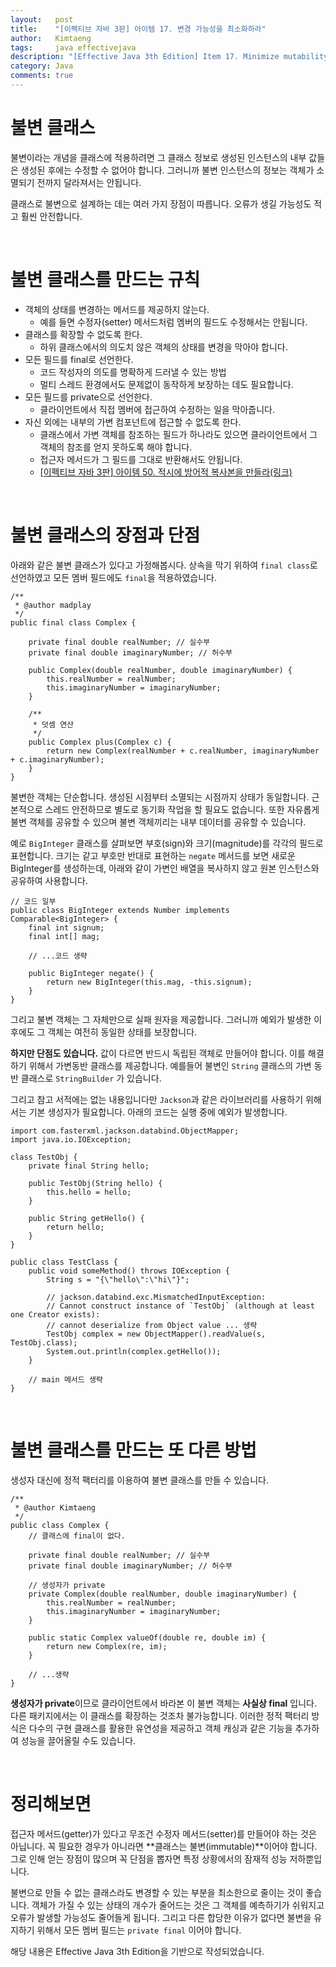 ```yaml
---
layout:   post
title:    "[이펙티브 자바 3판] 아이템 17. 변경 가능성을 최소화하라"
author:   Kimtaeng
tags: 	  java effectivejava
description: "[Effective Java 3th Edition] Item 17. Minimize mutability" 
category: Java
comments: true
---
```


# 불변 클래스

불변이라는 개념을 클래스에 적용하려면 그 클래스 정보로 생성된 인스턴스의 내부 값들은 생성된 후에는
수정할 수 없어야 합니다. 그러니까 불변 인스턴스의 정보는 객체가 소멸되기 전까지 달라져서는 안됩니다.

클래스로 불변으로 설계하는 데는 여러 가지 장점이 따릅니다. 오류가 생길 가능성도 적고 훨씬 안전합니다.

<br/>

# 불변 클래스를 만드는 규칙

- 객체의 상태를 변경하는 메서드를 제공하지 않는다.
  - 예를 들면 수정자(setter) 메서드처럼 멤버의 필드도 수정해서는 안됩니다.
- 클래스를 확장할 수 없도록 한다.
  - 하위 클래스에서의 의도치 않은 객체의 상태를 변경을 막아야 합니다.
- 모든 필드를 final로 선언한다.
  - 코드 작성자의 의도를 명확하게 드러낼 수 있는 방법 
  - 멀티 스레드 환경에서도 문제없이 동작하게 보장하는 데도 필요합니다.
- 모든 필드를 private으로 선언한다.
  - 클라이언트에서 직접 멤버에 접근하여 수정하는 일을 막아줍니다.
- 자신 외에는 내부의 가변 컴포넌트에 접근할 수 없도록 한다.
  - 클래스에서 가변 객체를 참조하는 필드가 하나라도 있으면 클라이언트에서 그 객체의 참조를 얻지 못하도록 해야 합니다.
  - 접근자 메서드가 그 필드를 그대로 반환해서도 안됩니다.
  - <a href="/post/make-defensive-copies-when-needed" target="_blank">[이펙티브 자바 3판] 아이템 50. 적시에 방어적 복사본을 만들라(링크)</a>

<br/>

# 불변 클래스의 장점과 단점

아래와 같은 불변 클래스가 있다고 가정해봅시다. 상속을 막기 위하여 ```final class```로 선언하였고
모든 멤버 필드에도 ```final```을 적용하였습니다. 
 
<pre class="line-numbers"><code class="language-java" data-start="1">/**
 * @author madplay
 */
public final class Complex {

    private final double realNumber; // 실수부
    private final double imaginaryNumber; // 허수부

    public Complex(double realNumber, double imaginaryNumber) {
        this.realNumber = realNumber;
        this.imaginaryNumber = imaginaryNumber;
    }

    /**
     * 덧셈 연산
     */
    public Complex plus(Complex c) {
        return new Complex(realNumber + c.realNumber, imaginaryNumber + c.imaginaryNumber);
    }
}
</code></pre>

불변한 객체는 단순합니다. 생성된 시점부터 소멸되는 시점까지 상태가 동일합니다. 근본적으로 스레드 안전하므로
별도로 동기화 작업을 할 필요도 없습니다. 또한 자유롭게 불변 객체를 공유할 수 있으며 불변 객체끼리는 내부 데이터를 공유할 수 있습니다.

예로 ```BigInteger``` 클래스를 살펴보면 부호(sign)와 크기(magnitude)를 각각의 필드로 표현합니다. 크기는 같고
부호만 반대로 표현하는 ```negate``` 메서드를 보면 새로운 BigInteger를 생성하는데, 아래와 같이 가변인 배열을 복사하지 않고
원본 인스턴스와 공유하여 사용합니다. 

<pre class="line-numbers"><code class="language-java" data-start="1">// 코드 일부
public class BigInteger extends Number implements Comparable&lt;BigInteger> {
    final int signum;
    final int[] mag;
    
    // ...코드 생략 
    
    public BigInteger negate() {
        return new BigInteger(this.mag, -this.signum);
    }
}
</code></pre>

그리고 불변 객체는 그 자체만으로 실패 원자을 제공합니다. 그러니까 예외가 발생한 이후에도 그 객체는 여전히 동일한 상태를 보장합니다.

**하지만 단점도 있습니다.** 값이 다르면 반드시 독립된 객체로 만들어야 합니다. 이를 해결하기 위해서 가변동반 클래스를 제공합니다.
예를들어 불변인 ```String``` 클래스의 가변 동반 클래스로 ```StringBuilder``` 가 있습니다.

그리고 참고 서적에는 없는 내용입니다만 ```Jackson```과 같은 라이브러리를 사용하기 위해서는 기본 생성자가 필요합니다.
아래의 코드는 실행 중에 예외가 발생합니다.

<pre class="line-numbers"><code class="language-java" data-start="1">import com.fasterxml.jackson.databind.ObjectMapper;
import java.io.IOException;

class TestObj {
    private final String hello;

    public TestObj(String hello) {
        this.hello = hello;
    }

    public String getHello() {
        return hello;
    }
}

public class TestClass {
    public void someMethod() throws IOException {
        String s = "{\"hello\":\"hi\"}";

        // jackson.databind.exc.MismatchedInputException:
        // Cannot construct instance of `TestObj` (although at least one Creator exists):
        // cannot deserialize from Object value ... 생략
        TestObj complex = new ObjectMapper().readValue(s, TestObj.class);
        System.out.println(complex.getHello());
    }

    // main 메서드 생략
}
</code></pre>

<br/>

# 불변 클래스를 만드는 또 다른 방법

생성자 대신에 정적 팩터리를 이용하여 불변 클래스를 만들 수 있습니다.

<pre class="line-numbers"><code class="language-java" data-start="1">/**
 * @author Kimtaeng
 */
public class Complex {
    // 클래스에 final이 없다.

    private final double realNumber; // 실수부
    private final double imaginaryNumber; // 허수부

    // 생성자가 private
    private Complex(double realNumber, double imaginaryNumber) {
        this.realNumber = realNumber;
        this.imaginaryNumber = imaginaryNumber;
    }

    public static Complex valueOf(double re, double im) {
        return new Complex(re, im);
    }

    // ...생략
}
</code></pre>

**생성자가 private**이므로 클라이언트에서 바라본 이 불변 객체는 **사실상 final** 입니다.
다른 패키지에서는 이 클래스를 확장하는 것조차 불가능합니다. 이러한 정적 팩터리 방식은 다수의 구현 클래스를 활용한
유연성을 제공하고 객체 캐싱과 같은 기능을 추가하여 성능을 끌어올릴 수도 있습니다.

<br/>

# 정리해보면

접근자 메서드(getter)가 있다고 무조건 수정자 메서드(setter)를 만들어야 하는 것은 아닙니다. 꼭 필요한 경우가 아니라면
**클래스는 불변(immutable)**이어야 합니다. 그로 인해 얻는 장점이 많으며 꼭 단점을 뽑자면 특정 상황에서의 잠재적 성능 저하뿐입니다.

불변으로 만들 수 없는 클래스라도 변경할 수 있는 부분을 최소한으로 줄이는 것이 좋습니다. 객체가 가질 수 있는 상태의 개수가
줄어드는 것은 그 객체를 예측하기가 쉬워지고 오류가 발생할 가능성도 줄어들게 됩니다. 그리고 다른 합당한 이유가 없다면
불변을 유지하기 위해서 모든 멤버 필드는 ```private final``` 이어야 합니다.

<div class="post_caption">해당 내용은 Effective Java 3th Edition을 기반으로 작성되었습니다.</div>